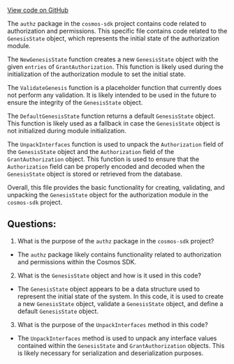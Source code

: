 [View code on GitHub](https://github.com/cosmos/cosmos-sdk/blob/main/x/authz/genesis.go)

The `authz` package in the `cosmos-sdk` project contains code related to authorization and permissions. This specific file contains code related to the `GenesisState` object, which represents the initial state of the authorization module.

The `NewGenesisState` function creates a new `GenesisState` object with the given `entries` of `GrantAuthorization`. This function is likely used during the initialization of the authorization module to set the initial state.

The `ValidateGenesis` function is a placeholder function that currently does not perform any validation. It is likely intended to be used in the future to ensure the integrity of the `GenesisState` object.

The `DefaultGenesisState` function returns a default `GenesisState` object. This function is likely used as a fallback in case the `GenesisState` object is not initialized during module initialization.

The `UnpackInterfaces` function is used to unpack the `Authorization` field of the `GenesisState` object and the `Authorization` field of the `GrantAuthorization` object. This function is used to ensure that the `Authorization` field can be properly encoded and decoded when the `GenesisState` object is stored or retrieved from the database.

Overall, this file provides the basic functionality for creating, validating, and unpacking the `GenesisState` object for the authorization module in the `cosmos-sdk` project.
## Questions: 
 1. What is the purpose of the `authz` package in the `cosmos-sdk` project?
- The `authz` package likely contains functionality related to authorization and permissions within the Cosmos SDK.

2. What is the `GenesisState` object and how is it used in this code?
- The `GenesisState` object appears to be a data structure used to represent the initial state of the system. In this code, it is used to create a new `GenesisState` object, validate a `GenesisState` object, and define a default `GenesisState` object.

3. What is the purpose of the `UnpackInterfaces` method in this code?
- The `UnpackInterfaces` method is used to unpack any interface values contained within the `GenesisState` and `GrantAuthorization` objects. This is likely necessary for serialization and deserialization purposes.